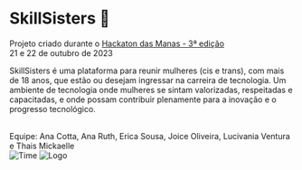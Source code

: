 # SkillSisters :raised_hands:

Projeto criado durante o [Hackaton das Manas - 3ª edição](https://www.hackathondasmanas.com/p%C3%A1gina-inicial)  <br>
21 e 22 de outubro de 2023


SkillSisters é uma plataforma para reunir mulheres (cis e trans), com mais de 18 anos, que estão ou desejam ingressar na carreira de tecnologia. Um ambiente de tecnologia onde mulheres se sintam valorizadas, respeitadas e capacitadas, e onde possam contribuir plenamente para a inovação e o progresso tecnológico.<br><br>


Equipe:
Ana Cotta, Ana Ruth, Erica Sousa, Joice Oliveira, Lucivania Ventura e Thais Mickaelle 
<br/>
![Time](https://github.com/JoiceO/skillsisters/assets/97102584/9521809f-e8b7-4475-b81a-bbaaecf852d0)
![Logo](https://github.com/JoiceO/skillsisters/assets/97102584/7d6842a5-b146-4dff-990b-381455102486)
